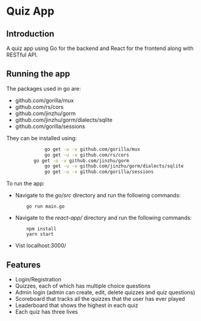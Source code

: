 # Quiz App

## Introduction

A quiz app using Go for the backend and React for the frontend along with RESTful API. 

## Running the app

The packages used in go are:
* github.com/gorilla/mux
* github.com/rs/cors
* github.com/jinzhu/gorm
* github.com/jinzhu/gorm/dialects/sqlite
* github.com/gorilla/sessions 

They can be installed using:
```bash
              go get -u -v github.com/gorilla/mux
              go get -u -v github.com/rs/cors
	      go get -u -v github.com/jinzhu/gorm
              go get -u -v github.com/jinzhu/gorm/dialects/sqlite
              go get -u -v github.com/gorilla/sessions
```

To run the app:

* Navigate to the _go/src_ directory and run the following commands:

    ```
        go run main.go
    ```
* Navigate to the _react-app/_ directory and run the following commands:
    ```
        npm install
        yarn start
    ```
* Vist localhost:3000/

## Features

* Login/Registration
* Quizzes, each of which has multiple choice questions
* Admin login (admin can create, edit, delete quizzes and quiz questions)
* Scoreboard that tracks all the quizzes that the user has ever played
* Leaderboard that shows the highest in each quiz
* Each quiz has three lives
